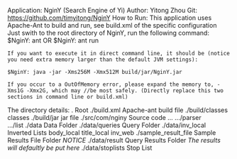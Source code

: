 Application: 	NginY (Search Engine of Yi)
Author: 		Yitong Zhou
Git: 			https://github.com/timyitong/NginY
How to Run:
	This application uses Apache-Ant to build and run, see build.xml of the specific configuration
	Just swith to the root directory of NginY, run the following command:
		$NginY: ant
	OR 
		$NginY: ant run
	
	If you want to execute it in direct command line, it should be (notice you need extra memory larger than the default JVM settings):

	$NginY:	java -jar -Xms256M -Xmx512M build/jar/NginY.jar

	If you occur to a OutOfMemory error, please expand the memory to, -Xms1G -Xmx2G, which may //be most safely. (Directly replace this two sections in command line or build.xml)

The directory details:
	. 						Root
	./build.xml 			Apache-ant build file
	./build/classes  		classes
	./build/jar				jar file
	./src/com/nginy 		Source code
				...
				.../parser	
				.../list
    ./data					Data Folder
    ./data/queries			Query Folder
    ./data/inv_local		Inverted Lists
    	   body_local
    	   title_local
    	   inv_web
    ./sample_result_file	Sample Results File Folder 		*NOTICE*
    ./data/result 			Query Results Folder 			*The results will defaultly be put here*
    ./data/stoplists 		Stop List

